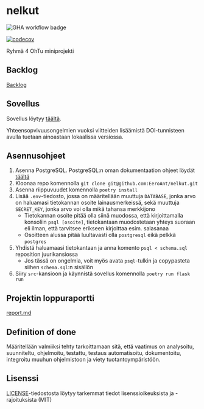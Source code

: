 # nelkut
![GHA workflow badge](https://github.com/EeroAnt/nelkut/workflows/CI/badge.svg)

[![codecov](https://codecov.io/gh/EeroAnt/nelkut/graph/badge.svg?token=QIODCMQO6O)](https://codecov.io/gh/EeroAnt/nelkut)

Ryhmä 4 OhTu miniprojekti 
## Backlog

[Backlog](https://docs.google.com/spreadsheets/d/1923qVBaTEvUpGSOyh8lcoLwEM9oUUErB05xrt4Awjx4/edit#gid=1)

## Sovellus

Sovellus löytyy [täältä](https://nelkut-minit.fly.dev/).

Yhteensopvivuusongelmien vuoksi viitteiden lisäämistä DOI-tunnisteen avulla tuetaan ainoastaan lokaalissa versiossa.

## Asennusohjeet

1. Asenna PostgreSQL. PostgreSQL:n oman dokumentaation ohjeet löydät [täältä](https://www.postgresql.org/download/)
2. Kloonaa repo komennolla `git clone git@github.com:EeroAnt/nelkut.git`
3. Asenna riippuvuudet komennolla `poetry install`
4. Lisää `.env`-tiedosto, jossa on määritellään muuttuja `DATABASE`, jonka arvo on haluamasi tietokannan osoite lainausmerkeissä, sekä muuttuja `SECRET_KEY`, jonka arvo voi olla mikä tahansa merkkijono
    * Tietokannan osoite pitää olla siinä muodossa, että kirjoittamalla konsoliin `psql [osoite]`, tietokantaan muodostetaan yhteys suoraan eli ilman, että tarvitsee erikseen kirjoittaa esim. salasanaa
    * Osoitteen alussa pitää luultavasti olla `postgresql` eikä pelkkä `postgres`
7. Yhdistä haluamaasi tietokantaan ja anna komento `psql < schema.sql` reposition juurikansiossa
    * Jos tässä on ongelmia, voit myös avata `psql`-tulkin ja copypasteta siihen `schema.sql`:n sisällön
8. Siiry `src`-kansioon ja käynnistä sovellus komennolla `poetry run flask run`

## Projektin loppuraportti

[report.md](https://github.com/EeroAnt/nelkut/blob/main/report.md)

## Definition of done

Määritellään valmiiksi tehty tarkoittamaan sitä, että vaatimus on analysoitu, suunniteltu, ohjelmoitu, testattu, testaus automatisoitu, dokumentoitu, integroitu muuhun ohjelmistoon ja viety tuotantoympäristöön.

## Lisenssi

[LICENSE](https://github.com/EeroAnt/nelkut/blob/main/LICENSE)-tiedostosta löytyy tarkemmat tiedot lisenssioikeuksista ja -rajoituksista (MIT)
